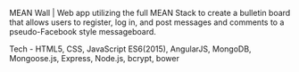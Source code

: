 MEAN Wall | Web app utilizing the full MEAN Stack to create a bulletin board that allows users to register, log in, and post messages and comments to a pseudo-Facebook style messageboard.


Tech - HTML5, CSS, JavaScript ES6(2015), AngularJS, MongoDB, Mongoose.js, Express, Node.js, bcrypt, bower
